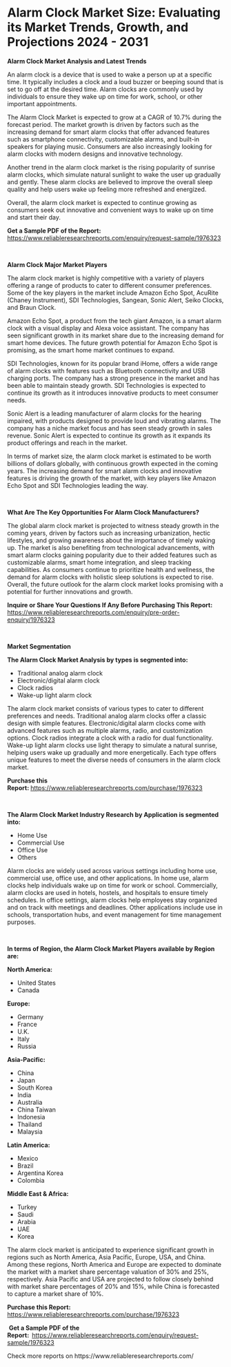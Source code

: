 <p><h1>Alarm Clock Market Size: Evaluating its Market Trends, Growth, and Projections 2024 - 2031</h1></p><p><strong>Alarm Clock Market Analysis and Latest Trends</strong></p>
<p><p>An alarm clock is a device that is used to wake a person up at a specific time. It typically includes a clock and a loud buzzer or beeping sound that is set to go off at the desired time. Alarm clocks are commonly used by individuals to ensure they wake up on time for work, school, or other important appointments.</p><p>The Alarm Clock Market is expected to grow at a CAGR of 10.7% during the forecast period. The market growth is driven by factors such as the increasing demand for smart alarm clocks that offer advanced features such as smartphone connectivity, customizable alarms, and built-in speakers for playing music. Consumers are also increasingly looking for alarm clocks with modern designs and innovative technology.</p><p>Another trend in the alarm clock market is the rising popularity of sunrise alarm clocks, which simulate natural sunlight to wake the user up gradually and gently. These alarm clocks are believed to improve the overall sleep quality and help users wake up feeling more refreshed and energized.</p><p>Overall, the alarm clock market is expected to continue growing as consumers seek out innovative and convenient ways to wake up on time and start their day.</p></p>
<p><strong>Get a Sample PDF of the Report:&nbsp;</strong> <a href="https://www.reliableresearchreports.com/enquiry/request-sample/1976323">https://www.reliableresearchreports.com/enquiry/request-sample/1976323</a></p>
<p>&nbsp;</p>
<p><strong>Alarm Clock Major Market Players</strong></p>
<p><p>The alarm clock market is highly competitive with a variety of players offering a range of products to cater to different consumer preferences. Some of the key players in the market include Amazon Echo Spot, AcuRite (Chaney Instrument), SDI Technologies, Sangean, Sonic Alert, Seiko Clocks, and Braun Clock.</p><p>Amazon Echo Spot, a product from the tech giant Amazon, is a smart alarm clock with a visual display and Alexa voice assistant. The company has seen significant growth in its market share due to the increasing demand for smart home devices. The future growth potential for Amazon Echo Spot is promising, as the smart home market continues to expand.</p><p>SDI Technologies, known for its popular brand iHome, offers a wide range of alarm clocks with features such as Bluetooth connectivity and USB charging ports. The company has a strong presence in the market and has been able to maintain steady growth. SDI Technologies is expected to continue its growth as it introduces innovative products to meet consumer needs.</p><p>Sonic Alert is a leading manufacturer of alarm clocks for the hearing impaired, with products designed to provide loud and vibrating alarms. The company has a niche market focus and has seen steady growth in sales revenue. Sonic Alert is expected to continue its growth as it expands its product offerings and reach in the market.</p><p>In terms of market size, the alarm clock market is estimated to be worth billions of dollars globally, with continuous growth expected in the coming years. The increasing demand for smart alarm clocks and innovative features is driving the growth of the market, with key players like Amazon Echo Spot and SDI Technologies leading the way.</p></p>
<p>&nbsp;</p>
<p><strong>What Are The Key Opportunities For Alarm Clock Manufacturers?</strong></p>
<p><p>The global alarm clock market is projected to witness steady growth in the coming years, driven by factors such as increasing urbanization, hectic lifestyles, and growing awareness about the importance of timely waking up. The market is also benefiting from technological advancements, with smart alarm clocks gaining popularity due to their added features such as customizable alarms, smart home integration, and sleep tracking capabilities. As consumers continue to prioritize health and wellness, the demand for alarm clocks with holistic sleep solutions is expected to rise. Overall, the future outlook for the alarm clock market looks promising with a potential for further innovations and growth.</p></p>
<p><strong>Inquire or Share Your Questions If Any Before Purchasing This Report:</strong> <a href="https://www.reliableresearchreports.com/enquiry/pre-order-enquiry/1976323">https://www.reliableresearchreports.com/enquiry/pre-order-enquiry/1976323</a></p>
<p>&nbsp;</p>
<p><strong>Market Segmentation</strong></p>
<p><strong>The Alarm Clock Market Analysis by types is segmented into:</strong></p>
<p><ul><li>Traditional analog alarm clock</li><li>Electronic/digital alarm clock</li><li>Clock radios</li><li>Wake-up light alarm clock</li></ul></p>
<p><p>The alarm clock market consists of various types to cater to different preferences and needs. Traditional analog alarm clocks offer a classic design with simple features. Electronic/digital alarm clocks come with advanced features such as multiple alarms, radio, and customization options. Clock radios integrate a clock with a radio for dual functionality. Wake-up light alarm clocks use light therapy to simulate a natural sunrise, helping users wake up gradually and more energetically. Each type offers unique features to meet the diverse needs of consumers in the alarm clock market.</p></p>
<p><strong>Purchase this Report:&nbsp;</strong><a href="https://www.reliableresearchreports.com/purchase/1976323">https://www.reliableresearchreports.com/purchase/1976323</a></p>
<p>&nbsp;</p>
<p><strong>The Alarm Clock Market Industry Research by Application is segmented into:</strong></p>
<p><ul><li>Home Use</li><li>Commercial Use</li><li>Office Use</li><li>Others</li></ul></p>
<p><p>Alarm clocks are widely used across various settings including home use, commercial use, office use, and other applications. In home use, alarm clocks help individuals wake up on time for work or school. Commercially, alarm clocks are used in hotels, hostels, and hospitals to ensure timely schedules. In office settings, alarm clocks help employees stay organized and on track with meetings and deadlines. Other applications include use in schools, transportation hubs, and event management for time management purposes.</p></p>
<p>&nbsp;</p>
<p><strong>In terms of Region, the Alarm Clock Market Players available by Region are:</strong></p>
<p>
    <p> <strong> North America: </strong>
        <ul>
            <li>United States</li>
            <li>Canada</li>
        </ul>
        </p> 
    <p> <strong> Europe: </strong>
        <ul>
            <li>Germany</li>
            <li>France</li>
            <li>U.K.</li>
            <li>Italy</li>
            <li>Russia</li>
        </ul>
        </p> 
    <p> <strong> Asia-Pacific: </strong>
        <ul>
            <li>China</li>
            <li>Japan</li>
            <li>South Korea</li>
            <li>India</li>
            <li>Australia</li>
            <li>China Taiwan</li>
            <li>Indonesia</li>
            <li>Thailand</li>
            <li>Malaysia</li>
        </ul>
        </p> 
    <p> <strong> Latin America: </strong>
        <ul>
            <li>Mexico</li>
            <li>Brazil</li>
            <li>Argentina Korea</li>
            <li>Colombia</li>
        </ul>
        </p> 
    <p> <strong> Middle East & Africa: </strong>
        <ul>
            <li>Turkey</li>
            <li>Saudi</li>
            <li>Arabia</li>
            <li>UAE</li>
            <li>Korea</li>
        </ul>
    </p>
    </p>
<p><p>The alarm clock market is anticipated to experience significant growth in regions such as North America, Asia Pacific, Europe, USA, and China. Among these regions, North America and Europe are expected to dominate the market with a market share percentage valuation of 30% and 25%, respectively. Asia Pacific and USA are projected to follow closely behind with market share percentages of 20% and 15%, while China is forecasted to capture a market share of 10%.</p></p>
<p><strong>Purchase this Report: </strong><a href="https://www.reliableresearchreports.com/purchase/1976323">https://www.reliableresearchreports.com/purchase/1976323</a></p>
<p>&nbsp;<strong>Get a Sample PDF of the Report:&nbsp;&nbsp;</strong><a href="https://www.reliableresearchreports.com/enquiry/request-sample/1976323">https://www.reliableresearchreports.com/enquiry/request-sample/1976323</a></p>
<p><strong></strong></p>
<p>Check more reports on https://www.reliableresearchreports.com/</p>